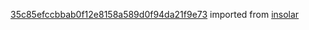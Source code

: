 [35c85efccbbab0f12e8158a589d0f94da21f9e73](https://github.com/insolar/insolar/commit/35c85efccbbab0f12e8158a589d0f94da21f9e73) imported from [insolar](https://github.com/insolar/insolar)
